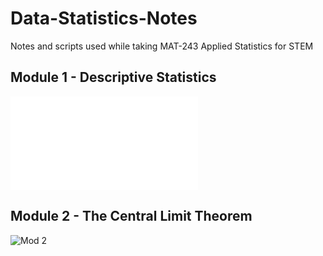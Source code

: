 # Data-Statistics-Notes
Notes and scripts used while taking MAT-243 Applied Statistics for STEM


## Module 1 - Descriptive Statistics
![Mod 1](/1-5_Discussion_Descriptive_Statistics/README.md)
## Module 2 - The Central Limit Theorem
![Mod 2](/2-4_Discussion_The_Central_Limit_Theorem)
